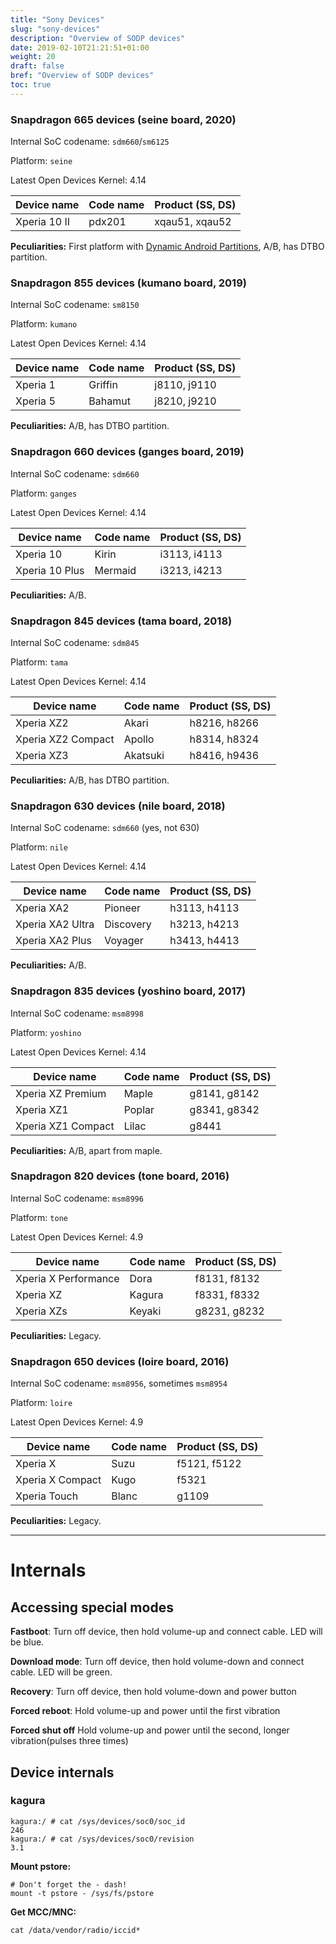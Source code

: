 ```yaml
---
title: "Sony Devices"
slug: "sony-devices"
description: "Overview of SODP devices"
date: 2019-02-10T21:21:51+01:00
weight: 20
draft: false
bref: "Overview of SODP devices"
toc: true
---
```


### Snapdragon 665 devices (seine board, 2020)
Internal SoC codename: `sdm660`/`sm6125`

Platform: `seine`

Latest Open Devices Kernel: 4.14

| Device name        | Code name | Product (SS, DS) |
| ------------------ | --------- | ---------------- |
| Xperia 10 II       | pdx201    | xqau51, xqau52   |

**Peculiarities:** First platform with [Dynamic Android Partitions][dap], A/B,
has DTBO partition.

### Snapdragon 855 devices (kumano board, 2019)
Internal SoC codename: `sm8150`

Platform: `kumano`

Latest Open Devices Kernel: 4.14

| Device name        | Code name | Product (SS, DS) |
| ------------------ | --------- | ---------------- |
| Xperia 1           | Griffin   | j8110, j9110     |
| Xperia 5           | Bahamut   | j8210, j9210     |

**Peculiarities:** A/B, has DTBO partition.

### Snapdragon 660 devices (ganges board, 2019)
Internal SoC codename: `sdm660`

Platform: `ganges`

Latest Open Devices Kernel: 4.14

| Device name        | Code name | Product (SS, DS) |
| ------------------ | --------- | ---------------- |
| Xperia 10          | Kirin     | i3113, i4113     |
| Xperia 10 Plus     | Mermaid   | i3213, i4213     |

**Peculiarities:** A/B.

### Snapdragon 845 devices (tama board, 2018)
Internal SoC codename: `sdm845`

Platform: `tama`

Latest Open Devices Kernel: 4.14

| Device name        | Code name | Product (SS, DS) |
| ------------------ | --------- | ---------------- |
| Xperia XZ2         | Akari     | h8216, h8266     |
| Xperia XZ2 Compact | Apollo    | h8314, h8324     |
| Xperia XZ3         | Akatsuki  | h8416, h9436     |

**Peculiarities:** A/B, has DTBO partition.

### Snapdragon 630 devices (nile board, 2018)
Internal SoC codename: `sdm660` (yes, not 630)

Platform: `nile`

Latest Open Devices Kernel: 4.14

| Device name        | Code name | Product (SS, DS) |
| ------------------ | --------- | ---------------- |
| Xperia XA2         | Pioneer   | h3113, h4113     |
| Xperia XA2 Ultra   | Discovery | h3213, h4213     |
| Xperia XA2 Plus    | Voyager   | h3413, h4413     |

**Peculiarities:** A/B.

### Snapdragon 835 devices (yoshino board, 2017)
Internal SoC codename: `msm8998`

Platform: `yoshino`

Latest Open Devices Kernel: 4.14

| Device name        | Code name | Product (SS, DS) |
| ------------------ | --------- | ---------------- |
| Xperia XZ Premium  | Maple     | g8141, g8142     |
| Xperia XZ1         | Poplar    | g8341, g8342     |
| Xperia XZ1 Compact | Lilac     | g8441            |

**Peculiarities:** A/B, apart from maple.

### Snapdragon 820 devices (tone board, 2016)
Internal SoC codename: `msm8996`

Platform: `tone`

Latest Open Devices Kernel: 4.9

| Device name          | Code name | Product (SS, DS) |
| -------------------- | --------- | ---------------- |
| Xperia X Performance | Dora      | f8131, f8132     |
| Xperia XZ            | Kagura    | f8331, f8332     |
| Xperia XZs           | Keyaki    | g8231, g8232     |

**Peculiarities:** Legacy.

### Snapdragon 650 devices (loire board, 2016)
Internal SoC codename: `msm8956`, sometimes `msm8954`

Platform: `loire`

Latest Open Devices Kernel: 4.9

| Device name      | Code name | Product (SS, DS) |
| ---------------- | --------- | ---------------- |
| Xperia X         | Suzu      | f5121, f5122     |
| Xperia X Compact | Kugo      | f5321            |
| Xperia Touch     | Blanc     | g1109            |

**Peculiarities:** Legacy.

---

# Internals

## Accessing special modes
**Fastboot**: Turn off device, then hold volume-up and connect cable. LED will
be blue.

**Download mode**: Turn off device, then hold volume-down and connect cable. LED
will be green.

**Recovery**: Turn off device, then hold volume-down and power button

**Forced reboot**: Hold volume-up and power until the first vibration

**Forced shut off** Hold volume-up and power until the second, longer
vibration(pulses three times)

## Device internals

### kagura
```
kagura:/ # cat /sys/devices/soc0/soc_id
246
kagura:/ # cat /sys/devices/soc0/revision
3.1
```

**Mount pstore:**
```
# Don't forget the - dash!
mount -t pstore - /sys/fs/pstore
```

**Get MCC/MNC:**
```
cat /data/vendor/radio/iccid*
```

<!-- ## Leds, thermals, sensors -->

<!-- ## Camera -->

<!-- ## Proprietary modules -->

<!-- ## SoC/Qualcomm stuff -->

<!-- ## Firmware -->
<!-- TERM=xterm mono UnSIN.exe file.sin -->

[dap]: https://source.android.com/devices/tech/ota/dynamic_partitions
